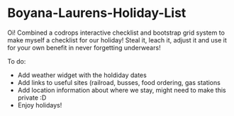# Boyana-Laurens-Holiday-List
Oi! 
Combined a codrops interactive checklist and bootstrap grid system to make myself a checklist for our holiday! 
Steal it, leach it, adjust it and use it for your own benefit in never forgetting underwears! 

To do: 
- Add weather widget with the holdiday dates
- Add links to useful sites (railroad, busses, food ordering, gas stations
- Add location information about where we stay, might need to make this private :D 
- Enjoy holidays!
